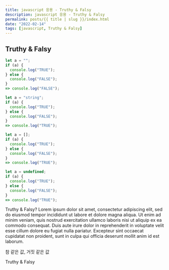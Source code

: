 ```yaml
---
title: javascript 응용 - Truthy & Falsy
description: javascript 응용 - Truthy & Falsy
permalink: posts/{{ title | slug }}/index.html
date: "2022-02-14"
tags: [javascript, Truthy & Falsy]
---
```


## Truthy & Falsy

```javascript
let a = "";
if (a) {
  console.log("TRUE");
} else {
  console.log("FALSE");
}
=> console.log("FALSE");

let a = "string";
if (a) {
  console.log("TRUE");
} else {
  console.log("FALSE");
}
=> console.log("TRUE");

let a = [];
if (a) {
  console.log("TRUE");
} else {
  console.log("FALSE");
}
=> console.log("TRUE");

let a = undefined;
if (a) {
  console.log("TRUE");
} else {
  console.log("FALSE");
}
=> console.log("TRUE");


```

Truthy & Falsy?
Lorem ipsum dolor sit amet, consectetur adipiscing elit, sed do eiusmod tempor incididunt ut labore et dolore magna aliqua. Ut enim ad minim veniam, quis nostrud exercitation ullamco laboris nisi ut aliquip ex ea commodo consequat. Duis aute irure dolor in reprehenderit in voluptate velit esse cillum dolore eu fugiat nulla pariatur. Excepteur sint occaecat cupidatat non proident, sunt in culpa qui officia deserunt mollit anim id est laborum.

참 같은 값, 거짓 같은 값

Truthy & Falsy
